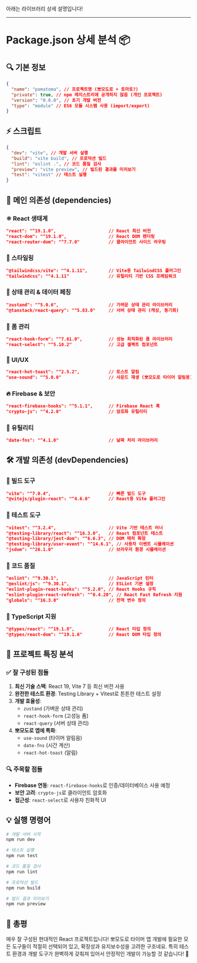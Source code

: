 아래는 라이브러리 상세 설명입니다!

---

# Package.json 상세 분석 📦

## 🔍 기본 정보

```json
{
  "name": "pomatoma", // 프로젝트명 (뽀모도로 + 토마토?)
  "private": true, // npm 레지스트리에 공개하지 않음 (개인 프로젝트)
  "version": "0.0.0", // 초기 개발 버전
  "type": "module" // ES6 모듈 시스템 사용 (import/export)
}
```

## ⚡ 스크립트

```json
{
  "dev": "vite", // 개발 서버 실행
  "build": "vite build", // 프로덕션 빌드
  "lint": "eslint .", // 코드 품질 검사
  "preview": "vite preview", // 빌드된 결과물 미리보기
  "test": "vitest" // 테스트 실행
}
```

## 🚀 메인 의존성 (dependencies)

### ⚛️ React 생태계

```json
"react": "^19.1.0",                    // React 최신 버전
"react-dom": "^19.1.0",                // React DOM 렌더링
"react-router-dom": "^7.7.0"           // 클라이언트 사이드 라우팅
```

### 🎨 스타일링

```json
"@tailwindcss/vite": "^4.1.11",        // Vite용 TailwindCSS 플러그인
"tailwindcss": "^4.1.11"               // 유틸리티 기반 CSS 프레임워크
```

### 📡 상태 관리 & 데이터 페칭

```json
"zustand": "^5.0.6",                   // 가벼운 상태 관리 라이브러리
"@tanstack/react-query": "^5.83.0"     // 서버 상태 관리 (캐싱, 동기화)
```

### 📝 폼 관리

```json
"react-hook-form": "^7.61.0",          // 성능 최적화된 폼 라이브러리
"react-select": "^5.10.2"              // 고급 셀렉트 컴포넌트
```

### 🔔 UI/UX

```json
"react-hot-toast": "^2.5.2",           // 토스트 알림
"use-sound": "^5.0.0"                  // 사운드 재생 (뽀모도로 타이머 알림용)
```

### 🔥 Firebase & 보안

```json
"react-firebase-hooks": "^5.1.1",      // Firebase React 훅
"crypto-js": "^4.2.0"                  // 암호화 유틸리티
```

### 📅 유틸리티

```json
"date-fns": "^4.1.0"                   // 날짜 처리 라이브러리
```

## 🛠️ 개발 의존성 (devDependencies)

### 🔧 빌드 도구

```json
"vite": "^7.0.4",                      // 빠른 빌드 도구
"@vitejs/plugin-react": "^4.6.0"       // React용 Vite 플러그인
```

### 🧪 테스트 도구

```json
"vitest": "^3.2.4",                    // Vite 기반 테스트 러너
"@testing-library/react": "^16.3.0",   // React 컴포넌트 테스트
"@testing-library/jest-dom": "^6.6.3", // DOM 매처 확장
"@testing-library/user-event": "^14.6.1", // 사용자 이벤트 시뮬레이션
"jsdom": "^26.1.0"                     // 브라우저 환경 시뮬레이션
```

### 📏 코드 품질

```json
"eslint": "^9.30.1",                   // JavaScript 린터
"@eslint/js": "^9.30.1",               // ESLint 기본 설정
"eslint-plugin-react-hooks": "^5.2.0", // React Hooks 규칙
"eslint-plugin-react-refresh": "^0.4.20", // React Fast Refresh 지원
"globals": "^16.3.0"                   // 전역 변수 정의
```

### 📝 TypeScript 지원

```json
"@types/react": "^19.1.8",             // React 타입 정의
"@types/react-dom": "^19.1.6"          // React DOM 타입 정의
```

## 🎯 프로젝트 특징 분석

### ✅ 잘 구성된 점들

1. **최신 기술 스택**: React 19, Vite 7 등 최신 버전 사용
2. **완전한 테스트 환경**: Testing Library + Vitest로 튼튼한 테스트 설정
3. **개발 효율성**:
   - `zustand` (가벼운 상태 관리)
   - `react-hook-form` (고성능 폼)
   - `react-query` (서버 상태 관리)
4. **뽀모도로 앱에 특화**:
   - `use-sound` (타이머 알림음)
   - `date-fns` (시간 계산)
   - `react-hot-toast` (알림)

### 🔍 주목할 점들

- **Firebase 연동**: `react-firebase-hooks`로 인증/데이터베이스 사용 예정
- **보안 고려**: `crypto-js`로 클라이언트 암호화
- **접근성**: `react-select`로 사용자 친화적 UI

## 💡 실행 명령어

```bash
# 개발 서버 시작
npm run dev

# 테스트 실행
npm run test

# 코드 품질 검사
npm run lint

# 프로덕션 빌드
npm run build

# 빌드 결과 미리보기
npm run preview
```

## 🚀 총평

매우 잘 구성된 현대적인 React 프로젝트입니다! 뽀모도로 타이머 앱 개발에 필요한 모든 도구들이 적절히 선택되어 있고, 확장성과 유지보수성을 고려한 구조네요. 특히 테스트 환경과 개발 도구가 완벽하게 갖춰져 있어서 안정적인 개발이 가능할 것 같습니다! 🎉
